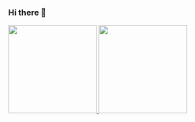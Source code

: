 ### Hi there 👋

<!--
**v25anderson/v25anderson** is a ✨ _special_ ✨ repository because its `README.md` (this file) appears on your GitHub profile.

Here are some ideas to get you started:

- 🔭 I’m currently working on ...
- 🌱 I’m currently learning ...
- 👯 I’m looking to collaborate on ...
- 🤔 I’m looking for help with ...
- 💬 Ask me about ...
- 📫 How to reach me: ...
- 😄 Pronouns: ...
- ⚡ Fun fact: ...
-->

<div>
  <a href="https://github.com/v25anderson">
  <img height="180em" src="https://github-readme-stats.vercel.app/api?username=v25anderson&show_icons=true&theme=minima&include_all_commits=true&count_private=true"/>
  <img height="180em" src="https://github-readme-stats.vercel.app/api/top-langs/?username=v25anderson&layout=compact&langs_count=7&theme=dracula"/>
</div>

